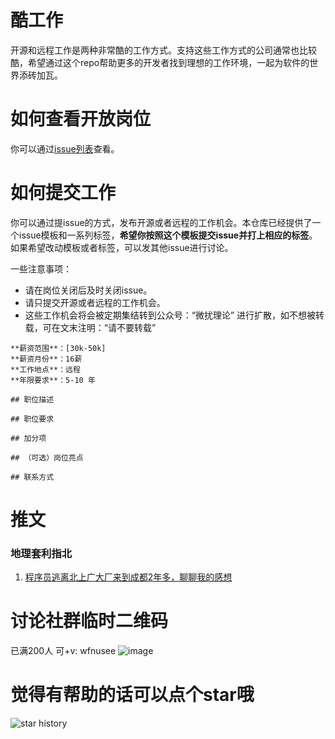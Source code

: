 # 酷工作
开源和远程工作是两种非常酷的工作方式。支持这些工作方式的公司通常也比较酷，希望通过这个repo帮助更多的开发者找到理想的工作环境，一起为软件的世界添砖加瓦。

# 如何查看开放岗位
你可以通过[issue列表](https://github.com/wfnuser/remote-or-opensource-jobs-cn/issues)查看。

# 如何提交工作
你可以通过提issue的方式，发布开源或者远程的工作机会。本仓库已经提供了一个issue模板和一系列标签，**希望你按照这个模板提交issue并打上相应的标签**。 如果希望改动模板或者标签，可以发其他issue进行讨论。 

一些注意事项：
* 请在岗位关闭后及时关闭issue。
* 请只提交开源或者远程的工作机会。
* 这些工作机会将会被定期集结转到公众号：“微扰理论” 进行扩散，如不想被转载，可在文末注明：“请不要转载”

```
**薪资范围**：[30k-50k] 
**薪资月份**：16薪
**工作地点**：远程
**年限要求**：5-10 年

## 职位描述

## 职位要求

## 加分项

## （可选）岗位亮点

## 联系方式
```

# 推文
### 地理套利指北
1. [程序员逃离北上广大厂来到成都2年多，聊聊我的感想](https://mp.weixin.qq.com/s/IFBrGtfVUFNUhVw0W9j8Ew)

# 讨论社群临时二维码
已满200人 可+v: wfnusee
![image](https://user-images.githubusercontent.com/8191686/218789470-c3843915-19ea-4b52-9b97-146cf2762eb0.png)

# 觉得有帮助的话可以点个star哦
![star history](https://api.star-history.com/svg?repos=arktickettech/remote-or-opensource-jobs-cn&type=Date)


